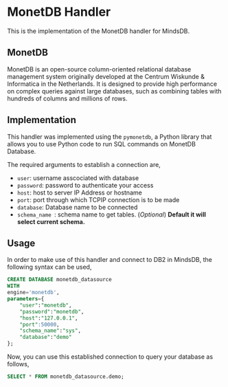 # MonetDB Handler

This is the implementation of the MonetDB handler for MindsDB.

## MonetDB
MonetDB is an open-source column-oriented relational database management system originally developed at the Centrum Wiskunde & Informatica in the Netherlands. It is designed to provide high performance on complex queries against large databases, such as combining tables with hundreds of columns and millions of rows.

## Implementation
This handler was implemented using the `pymonetdb`, a Python library that allows you to use Python code to run SQL commands on MonetDB Database.

The required arguments to establish a connection are,
* `user`: username asscociated with database
* `password`: password to authenticate your access
* `host`: host to server IP Address or hostname
* `port`: port through which TCPIP connection is to be made
* `database`: Database name to be connected
* `schema_name `: schema name to get tables. (_Optional_) **Default it will select current schema.**

## Usage
In order to make use of this handler and connect to DB2 in MindsDB, the following syntax can be used,
~~~~sql
CREATE DATABASE monetdb_datasource
WITH
engine='monetdb',
parameters={
    "user":"monetdb",
    "password":"monetdb",
    "host":"127.0.0.1",
    "port":50000,
    "schema_name":"sys",
    "database":"demo"
};
~~~~

Now, you can use this established connection to query your database as follows,
~~~~sql
SELECT * FROM monetdb_datasource.demo;
~~~~
